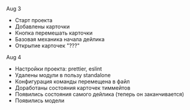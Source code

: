 Aug 3

- Старт проекта
- Добавлены карточки
- Кнопка перемешать карточки
- Базовая механика начала дейлика
- Открытие карточек "???"

Aug 4

- Настройки проекта: prettier, eslint
- Удалены модули в пользу standalone
- Конфигурация команды перемещена в файл
- Доработаны состояния карточек тиммейтов
- Появились состояния самого дейлика (теперь он заканчивается)
- Появились модели
